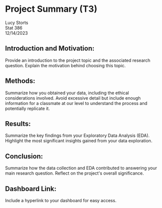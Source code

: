 # Project Summary (T3)
Lucy Storts  
Stat 386  
12/14/2023  

## Introduction and Motivation: 
Provide an introduction to the project topic and the associated research question. Explain the motivation behind choosing this topic.

## Methods: 
Summarize how you obtained your data, including the ethical considerations involved. Avoid excessive detail but include enough information for a classmate at our level to understand the process and potentially replicate it.

## Results: 
Summarize the key findings from your Exploratory Data Analysis (EDA). Highlight the most significant insights gained from your data exploration.

## Conclusion: 
Summarize how the data collection and EDA contributed to answering your main research question. Reflect on the project's overall significance.

## Dashboard Link: 
Include a hyperlink to your dashboard for easy access.
